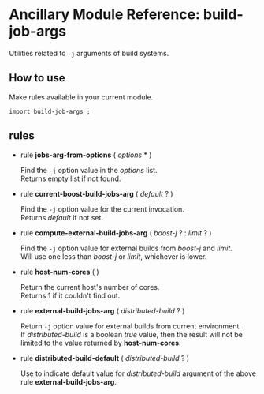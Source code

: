 # Ancillary Module Reference: build-job-args


Utilities related to ``-j`` arguments of build systems.


## How to use

Make rules available in your current module.
```
import build-job-args ;
```

## rules
 

* rule **jobs-arg-from-options** ( _options_ * )

    Find the ``-j`` option value in the _options_ list.  
    Returns empty list if not found.


* rule **current-boost-build-jobs-arg** ( _default_ ? )

    Find the ``-j`` option value for the current invocation.  
    Returns _default_ if not set.
    

* rule **compute-external-build-jobs-arg** ( _boost-j_ ? : _limit_ ? )

    Find the ``-j`` option value for external builds from _boost-j_ and _limit_.  
    Will use one less than _boost-j_ or _limit_, whichever is lower.


* rule **host-num-cores** ( )

    Return the current host's number of cores.  
    Returns 1 if it couldn't find out.


* rule **external-build-jobs-arg** ( _distributed-build_ ? )

    Return ``-j`` option value for external builds from current environment.  
    If _distributed-build_ is a boolean _true_ value, then the result will not be limited to the value returned by **host-num-cores**.  
    

* rule **distributed-build-default** ( _distributed-build_ ? )

    Use to indicate default value for _distributed-build_ argument of the above rule **external-build-jobs-arg**.  
    
